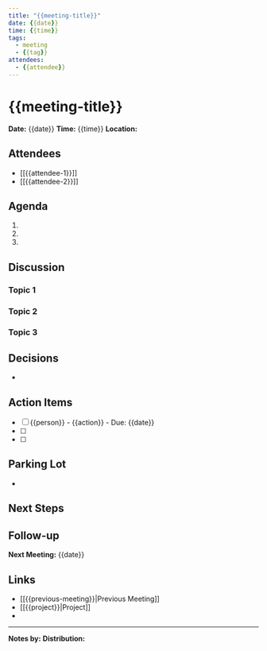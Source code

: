 ```yaml
---
title: "{{meeting-title}}"
date: {{date}}
time: {{time}}
tags:
  - meeting
  - {{tag}}
attendees:
  - {{attendee}}
---
```


# {{meeting-title}}

**Date:** {{date}}
**Time:** {{time}}
**Location:**

## Attendees

- [[{{attendee-1}}]]
- [[{{attendee-2}}]]

## Agenda

1.
2.
3.

## Discussion

### Topic 1


### Topic 2


### Topic 3


## Decisions

-

## Action Items

- [ ] {{person}} - {{action}} - Due: {{date}}
- [ ]
- [ ]

## Parking Lot

-

## Next Steps



## Follow-up

**Next Meeting:** {{date}}

## Links

- [[{{previous-meeting}}|Previous Meeting]]
- [[{{project}}|Project]]
-

---

**Notes by:**
**Distribution:**
